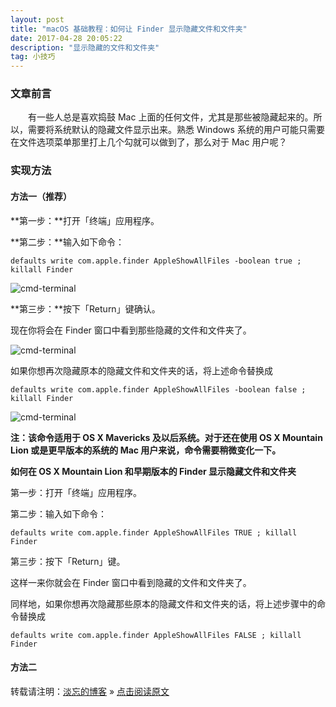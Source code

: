 ```yaml
---
layout: post
title: "macOS 基础教程：如何让 Finder 显示隐藏文件和文件夹"
date: 2017-04-28 20:05:22 
description: "显示隐藏的文件和文件夹"
tag: 小技巧
---
```


### 文章前言

　　有一些人总是喜欢捣鼓 Mac 上面的任何文件，尤其是那些被隐藏起来的。所以，需要将系统默认的隐藏文件显示出来。熟悉 Windows 系统的用户可能只需要在文件选项菜单那里打上几个勾就可以做到了，那么对于 Mac 用户呢？

<!--more-->
     
### 实现方法

#### **方法一（推荐）**

**第一步：**打开「终端」应用程序。

**第二步：**输入如下命令：

```
defaults write com.apple.finder AppleShowAllFiles -boolean true ; killall Finder
```

![cmd-terminal](/images/posts/terminal/image1.png)

**第三步：**按下「Return」键确认。

现在你将会在 Finder 窗口中看到那些隐藏的文件和文件夹了。

![cmd-terminal](/images/posts/terminal/image3.png)

如果你想再次隐藏原本的隐藏文件和文件夹的话，将上述命令替换成

```
defaults write com.apple.finder AppleShowAllFiles -boolean false ; killall Finder
```

![cmd-terminal](/images/posts/terminal/image2.png)

**注：该命令适用于 OS X Mavericks 及以后系统。对于还在使用 OS X Mountain Lion 或是更早版本的系统的 Mac 用户来说，命令需要稍微变化一下。**

**如何在 OS X Mountain Lion 和早期版本的 Finder 显示隐藏文件和文件夹**

第一步：打开「终端」应用程序。

第二步：输入如下命令：

```
defaults write com.apple.finder AppleShowAllFiles TRUE ; killall Finder
```

第三步：按下「Return」键。

这样一来你就会在 Finder 窗口中看到隐藏的文件和文件夹了。

同样地，如果你想再次隐藏那些原本的隐藏文件和文件夹的话，将上述步骤中的命令替换成

```
defaults write com.apple.finder AppleShowAllFiles FALSE ; killall Finder
```

#### **方法二**


转载请注明：[淡忘的博客](http://alansachin.github.io) » [点击阅读原文](https://alansachin.github.io/2017/04/macOS%E6%98%BE%E7%A4%BA%E9%9A%90%E8%97%8F%E7%9A%84%E6%96%87%E4%BB%B6%E5%92%8C%E6%96%87%E4%BB%B6%E5%A4%B9/)
